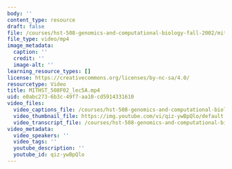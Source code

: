 ```yaml
---
body: ''
content_type: resource
draft: false
file: /courses/hst-508-genomics-and-computational-biology-fall-2002/mithst_508f02_lec5a_360p_16_9.mp4
file_type: video/mp4
image_metadata:
  caption: ''
  credit: ''
  image-alt: ''
learning_resource_types: []
license: https://creativecommons.org/licenses/by-nc-sa/4.0/
resourcetype: Video
title: MITHST_508F02_lec5A.mp4
uid: e0abc273-6b3c-49f7-aa10-cd5914331610
video_files:
  video_captions_file: /courses/hst-508-genomics-and-computational-biology-fall-2002/1IE8lStXqP-WbLA1yABnoQxtvWNyG0YUR_transcript.webvtt
  video_thumbnail_file: https://img.youtube.com/vi/qiz-ywBpQlo/default.jpg
  video_transcript_file: /courses/hst-508-genomics-and-computational-biology-fall-2002/1IE8lStXqP-WbLA1yABnoQxtvWNyG0YUR_transcript.pdf
video_metadata:
  video_speakers: ''
  video_tags: ''
  youtube_description: ''
  youtube_id: qiz-ywBpQlo
---
```

